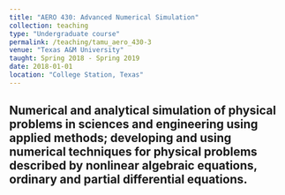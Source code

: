 ```yaml
---
title: "AERO 430: Advanced Numerical Simulation"
collection: teaching
type: "Undergraduate course"
permalink: /teaching/tamu_aero_430-3
venue: "Texas A&M University"
taught: Spring 2018 - Spring 2019
date: 2018-01-01
location: "College Station, Texas"
---
```


## Numerical and analytical simulation of physical problems in sciences and engineering using applied methods; developing and using numerical techniques for physical problems described by nonlinear algebraic equations, ordinary and partial differential equations.